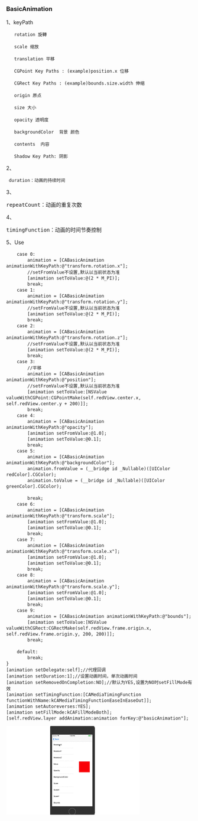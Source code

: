 ### BasicAnimation

1、keyPath

       rotation 旋轉
    
       scale 缩放
     
       translation 平移
       
       CGPoint Key Paths : (example)position.x 位移
    
       CGRect Key Paths : (example)bounds.size.width 伸缩
    
       origin 原点
       
       size 大小
       
       opacity 透明度
       
       backgroundColor  背景 颜色
     
       contents  内容
       
       Shadow Key Path: 阴影
       
2、

     duration：动画的持续时间
     
     
3、
　　<pre>repeatCount：动画的重复次数</pre>

4、
　　<pre>timingFunction：动画的时间节奏控制</pre>
       
  
5、Use
     

        case 0:
            animation = [CABasicAnimation animationWithKeyPath:@"transform.rotation.x"];
            //setFromValue不设置,默认以当前状态为准
            [animation setToValue:@(2 * M_PI)];
            break;
        case 1:
            animation = [CABasicAnimation animationWithKeyPath:@"transform.rotation.y"];
            //setFromValue不设置,默认以当前状态为准
            [animation setToValue:@(2 * M_PI)];
            break;
        case 2:
            animation = [CABasicAnimation animationWithKeyPath:@"transform.rotation.z"];
            //setFromValue不设置,默认以当前状态为准
            [animation setToValue:@(2 * M_PI)];
            break;
        case 3:
            //平移
            animation = [CABasicAnimation animationWithKeyPath:@"position"];
            //setFromValue不设置,默认以当前状态为准
            [animation setToValue:[NSValue valueWithCGPoint:CGPointMake(self.redView.center.x, self.redView.center.y + 200)]];
            break;
        case 4:
            animation = [CABasicAnimation animationWithKeyPath:@"opacity"];
            [animation setFromValue:@1.0];
            [animation setToValue:@0.1];
            break;
        case 5:
            animation = [CABasicAnimation animationWithKeyPath:@"backgroundColor"];
            animation.fromValue = (__bridge id _Nullable)([UIColor redColor].CGColor);
            animation.toValue = (__bridge id _Nullable)([UIColor greenColor].CGColor);
           
            break;
        case 6:
            animation = [CABasicAnimation animationWithKeyPath:@"transform.scale"];
            [animation setFromValue:@1.0];
            [animation setToValue:@0.1];
            break;
        case 7:
            animation = [CABasicAnimation animationWithKeyPath:@"transform.scale.x"];
            [animation setFromValue:@1.0];
            [animation setToValue:@0.1];
            break;
        case 8:
            animation = [CABasicAnimation animationWithKeyPath:@"transform.scale.y"];
            [animation setFromValue:@1.0];
            [animation setToValue:@0.1];
            break;
        case 9:
            animation = [CABasicAnimation animationWithKeyPath:@"bounds"];
            [animation setToValue:[NSValue valueWithCGRect:CGRectMake(self.redView.frame.origin.x, self.redView.frame.origin.y, 200, 200)]];
            break;
            
        default:
            break;
    }
    [animation setDelegate:self];//代理回调
    [animation setDuration:1];//设置动画时间，单次动画时间
    [animation setRemovedOnCompletion:NO];//默认为YES,设置为NO时setFillMode有效
    [animation setTimingFunction:[CAMediaTimingFunction functionWithName:kCAMediaTimingFunctionEaseInEaseOut]];
    [animation setAutoreverses:YES];
    [animation setFillMode:kCAFillModeBoth];
    [self.redView.layer addAnimation:animation forKey:@"basicAnimation"];

![animation](./Animation.gif)